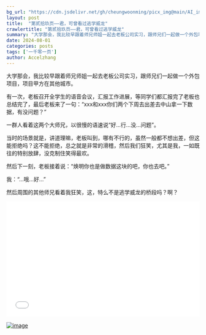 ```yaml
---
bg_url: "https://cdn.jsdelivr.net/gh/cheungwoonming/picx_img@main/AI_img/AI-image-037.jpg"
layout: post
title:  "第贰拾玖页——君，可曾看过逃学威龙"
crawlertitle: "第贰拾玖页——君，可曾看过逃学威龙"
summary: "大学那会，我比较早跟着师兄师姐一起去老板公司实习，跟师兄们一起做一个外包项目，项目甲方在其他城市..."
date: 2024-08-01
categories: posts
tags: ['一千零一页']
author: Accelzhang
---
```


大学那会，我比较早跟着师兄师姐一起去老板公司实习，跟师兄们一起做一个外包项目，项目甲方在其他城市。

有一次，老板召开全学生的语音会议，汇报工作进展，等同学们都汇报完了老板也总结完了，最后老板来了一句：“xxx和xxx你们两个下周去出差去中山拿一下数据，有没问题？”

一群人看着这两个大师兄，以很慢的语速说“好...行...没...问题”。

当时的场景就是，讲道理嘛，老板叫到，哪有不行的，虽然一般都不想出差，但这能拒绝吗？这不能拒绝，总之就是非常的滑稽，然后我们狂笑，尤其是我，一如既往的特别放肆，没克制住笑得最欢。

然后下一刻，老板接着说：“焕明你也是做数据这块的吧，你也去吧。”

我：“...哦...好...”

然后周围的其他师兄看着我狂笑，这，特么不是逃学威龙的桥段吗？啊？

<div style="position: relative; padding: 30% 45%;">
<iframe style="position: absolute; width: 100%; height: 100%; left: 0; top: 0;" src="//player.bilibili.com/player.html?isOutside=true&aid=71209870&bvid=BV1oE411d77U&cid=123384840&p=2" scrolling="no" border="0" frameborder="no" framespacing="0" allowfullscreen="true"></iframe>
</div>

[![image](https://cdn.jsdelivr.net/gh/cheungwoonming/picx_img@main/AI_img/AI-image-037.jpg)](https://cdn.jsdelivr.net/gh/cheungwoonming/picx_img@main/AI_img/AI-image-037.jpg)

